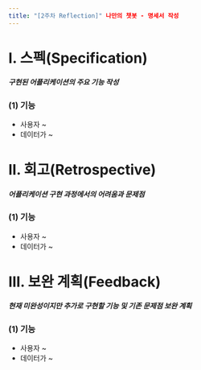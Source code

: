 ```yaml
---
title: "[2주차 Reflection]" 나만의 챗봇 - 명세서 작성
---
```


# Ⅰ. 스펙(Specification) 
##### 구현된 어플리케이션의 주요 기능 작성
### (1) 기능
* 사용자 ~
* 데이터가 ~

# Ⅱ. 회고(Retrospective)
##### 어플리케이션 구현 과정에서의 어려움과 문제점
### (1) 기능
* 사용자 ~
* 데이터가 ~

# Ⅲ. 보완 계획(Feedback) 
##### 현재 미완성이지만 추가로 구현할 기능 및 기존 문제점 보완 계획
### (1) 기능
* 사용자 ~
* 데이터가 ~
